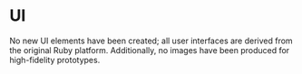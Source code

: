 # UI

No new UI elements have been created; all user interfaces are derived from the original Ruby platform. Additionally, no images have been produced for high-fidelity prototypes.
